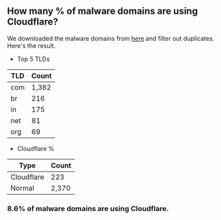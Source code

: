 ## How many % of malware domains are using Cloudflare?


We downloaded the malware domains from [here](https://urlhaus.abuse.ch) and filter out duplicates.
Here's the result.


[//]: # (start replacement)


- Top 5 TLDs

| TLD | Count |
| --- | --- |
| com | 1,382 |
| br | 216 |
| in | 175 |
| net | 81 |
| org | 69 |


- Cloudflare %

| Type | Count |
| --- | --- |
| Cloudflare | 223 |
| Normal | 2,370 |


### 8.6% of malware domains are using Cloudflare.
